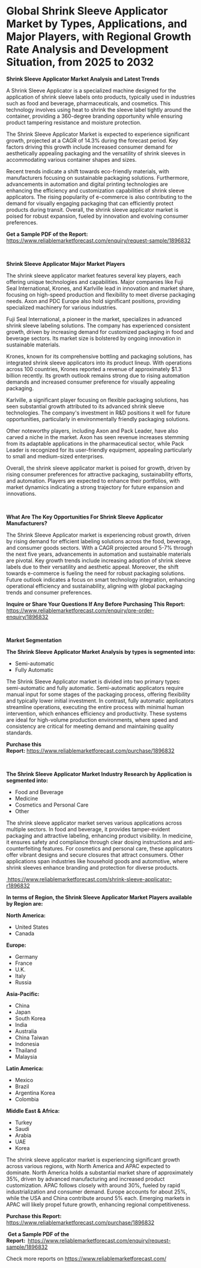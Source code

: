 <p><h1>Global Shrink Sleeve Applicator Market by Types, Applications, and Major Players, with Regional Growth Rate Analysis and Development Situation, from 2025 to 2032</h1></p><p><strong>Shrink Sleeve Applicator Market Analysis and Latest Trends</strong></p>
<p><p>A Shrink Sleeve Applicator is a specialized machine designed for the application of shrink sleeve labels onto products, typically used in industries such as food and beverage, pharmaceuticals, and cosmetics. This technology involves using heat to shrink the sleeve label tightly around the container, providing a 360-degree branding opportunity while ensuring product tampering resistance and moisture protection.</p><p>The Shrink Sleeve Applicator Market is expected to experience significant growth, projected at a CAGR of 14.3% during the forecast period. Key factors driving this growth include increased consumer demand for aesthetically appealing packaging and the versatility of shrink sleeves in accommodating various container shapes and sizes. </p><p>Recent trends indicate a shift towards eco-friendly materials, with manufacturers focusing on sustainable packaging solutions. Furthermore, advancements in automation and digital printing technologies are enhancing the efficiency and customization capabilities of shrink sleeve applicators. The rising popularity of e-commerce is also contributing to the demand for visually engaging packaging that can efficiently protect products during transit. Overall, the shrink sleeve applicator market is poised for robust expansion, fueled by innovation and evolving consumer preferences.</p></p>
<p><strong>Get a Sample PDF of the Report:&nbsp;</strong> <a href="https://www.reliablemarketforecast.com/enquiry/request-sample/1896832?utm_campaign=2993&utm_medium=2&utm_source=Github&utm_content=ia&utm_term=11042025&utm_id=shrink-sleeve-applicator">https://www.reliablemarketforecast.com/enquiry/request-sample/1896832</a></p>
<p>&nbsp;</p>
<p><strong>Shrink Sleeve Applicator Major Market Players</strong></p>
<p><p>The shrink sleeve applicator market features several key players, each offering unique technologies and capabilities. Major companies like Fuji Seal International, Krones, and Karlville lead in innovation and market share, focusing on high-speed production and flexibility to meet diverse packaging needs. Axon and PDC Europe also hold significant positions, providing specialized machinery for various industries.</p><p>Fuji Seal International, a pioneer in the market, specializes in advanced shrink sleeve labeling solutions. The company has experienced consistent growth, driven by increasing demand for customized packaging in food and beverage sectors. Its market size is bolstered by ongoing innovation in sustainable materials.</p><p>Krones, known for its comprehensive bottling and packaging solutions, has integrated shrink sleeve applicators into its product lineup. With operations across 100 countries, Krones reported a revenue of approximately $1.3 billion recently. Its growth outlook remains strong due to rising automation demands and increased consumer preference for visually appealing packaging.</p><p>Karlville, a significant player focusing on flexible packaging solutions, has seen substantial growth attributed to its advanced shrink sleeve technologies. The company's investment in R&D positions it well for future opportunities, particularly in environmentally friendly packaging solutions.</p><p>Other noteworthy players, including Axon and Pack Leader, have also carved a niche in the market. Axon has seen revenue increases stemming from its adaptable applications in the pharmaceutical sector, while Pack Leader is recognized for its user-friendly equipment, appealing particularly to small and medium-sized enterprises.</p><p>Overall, the shrink sleeve applicator market is poised for growth, driven by rising consumer preferences for attractive packaging, sustainability efforts, and automation. Players are expected to enhance their portfolios, with market dynamics indicating a strong trajectory for future expansion and innovations.</p></p>
<p>&nbsp;</p>
<p><strong>What Are The Key Opportunities For Shrink Sleeve Applicator Manufacturers?</strong></p>
<p><p>The Shrink Sleeve Applicator market is experiencing robust growth, driven by rising demand for efficient labeling solutions across the food, beverage, and consumer goods sectors. With a CAGR projected around 5-7% through the next five years, advancements in automation and sustainable materials are pivotal. Key growth trends include increasing adoption of shrink sleeve labels due to their versatility and aesthetic appeal. Moreover, the shift towards e-commerce is fueling the need for robust packaging solutions. Future outlook indicates a focus on smart technology integration, enhancing operational efficiency and sustainability, aligning with global packaging trends and consumer preferences.</p></p>
<p><strong>Inquire or Share Your Questions If Any Before Purchasing This Report:</strong> <a href="https://www.reliablemarketforecast.com/enquiry/pre-order-enquiry/1896832?utm_campaign=2993&utm_medium=2&utm_source=Github&utm_content=ia&utm_term=11042025&utm_id=shrink-sleeve-applicator">https://www.reliablemarketforecast.com/enquiry/pre-order-enquiry/1896832</a></p>
<p>&nbsp;</p>
<p><strong>Market Segmentation</strong></p>
<p><strong>The Shrink Sleeve Applicator Market Analysis by types is segmented into:</strong></p>
<p><ul><li>Semi-automatic</li><li>Fully Automatic</li></ul></p>
<p><p>The Shrink Sleeve Applicator market is divided into two primary types: semi-automatic and fully automatic. Semi-automatic applicators require manual input for some stages of the packaging process, offering flexibility and typically lower initial investment. In contrast, fully automatic applicators streamline operations, executing the entire process with minimal human intervention, which enhances efficiency and productivity. These systems are ideal for high-volume production environments, where speed and consistency are critical for meeting demand and maintaining quality standards.</p></p>
<p><strong>Purchase this Report:&nbsp;</strong><a href="https://www.reliablemarketforecast.com/purchase/1896832?utm_campaign=2993&utm_medium=2&utm_source=Github&utm_content=ia&utm_term=11042025&utm_id=shrink-sleeve-applicator">https://www.reliablemarketforecast.com/purchase/1896832</a></p>
<p>&nbsp;</p>
<p><strong>The Shrink Sleeve Applicator Market Industry Research by Application is segmented into:</strong></p>
<p><ul><li>Food and Beverage</li><li>Medicine</li><li>Cosmetics and Personal Care</li><li>Other</li></ul></p>
<p><p>The shrink sleeve applicator market serves various applications across multiple sectors. In food and beverage, it provides tamper-evident packaging and attractive labeling, enhancing product visibility. In medicine, it ensures safety and compliance through clear dosing instructions and anti-counterfeiting features. For cosmetics and personal care, these applicators offer vibrant designs and secure closures that attract consumers. Other applications span industries like household goods and automotive, where shrink sleeves enhance branding and protection for diverse products.</p></p>
<p><a href="https://www.reliablemarketforecast.com/shrink-sleeve-applicator-r1896832?utm_campaign=2993&utm_medium=2&utm_source=Github&utm_content=ia&utm_term=11042025&utm_id=shrink-sleeve-applicator">&nbsp;https://www.reliablemarketforecast.com/shrink-sleeve-applicator-r1896832</a></p>
<p><strong>In terms of Region, the Shrink Sleeve Applicator Market Players available by Region are:</strong></p>
<p>
    <p> <strong> North America: </strong>
        <ul>
            <li>United States</li>
            <li>Canada</li>
        </ul>
        </p> 
    <p> <strong> Europe: </strong>
        <ul>
            <li>Germany</li>
            <li>France</li>
            <li>U.K.</li>
            <li>Italy</li>
            <li>Russia</li>
        </ul>
        </p> 
    <p> <strong> Asia-Pacific: </strong>
        <ul>
            <li>China</li>
            <li>Japan</li>
            <li>South Korea</li>
            <li>India</li>
            <li>Australia</li>
            <li>China Taiwan</li>
            <li>Indonesia</li>
            <li>Thailand</li>
            <li>Malaysia</li>
        </ul>
        </p> 
    <p> <strong> Latin America: </strong>
        <ul>
            <li>Mexico</li>
            <li>Brazil</li>
            <li>Argentina Korea</li>
            <li>Colombia</li>
        </ul>
        </p> 
    <p> <strong> Middle East & Africa: </strong>
        <ul>
            <li>Turkey</li>
            <li>Saudi</li>
            <li>Arabia</li>
            <li>UAE</li>
            <li>Korea</li>
        </ul>
    </p>
    </p>
<p><p>The shrink sleeve applicator market is experiencing significant growth across various regions, with North America and APAC expected to dominate. North America holds a substantial market share of approximately 35%, driven by advanced manufacturing and increased product customization. APAC follows closely with around 30%, fueled by rapid industrialization and consumer demand. Europe accounts for about 25%, while the USA and China contribute around 5% each. Emerging markets in APAC will likely propel future growth, enhancing regional competitiveness.</p></p>
<p><strong>Purchase this Report: </strong><a href="https://www.reliablemarketforecast.com/purchase/1896832?utm_campaign=2993&utm_medium=2&utm_source=Github&utm_content=ia&utm_term=11042025&utm_id=shrink-sleeve-applicator">https://www.reliablemarketforecast.com/purchase/1896832</a></p>
<p>&nbsp;<strong>Get a Sample PDF of the Report:&nbsp;&nbsp;</strong><a href="https://www.reliablemarketforecast.com/enquiry/request-sample/1896832?utm_campaign=2993&utm_medium=2&utm_source=Github&utm_content=ia&utm_term=11042025&utm_id=shrink-sleeve-applicator">https://www.reliablemarketforecast.com/enquiry/request-sample/1896832</a></p>
<p><strong></strong></p>
<p>Check more reports on <a href="https://www.reliablemarketforecast.com/?utm_campaign=2993&utm_medium=2&utm_source=Github&utm_content=ia&utm_term=11042025&utm_id=shrink-sleeve-applicator">https://www.reliablemarketforecast.com/</a></p>
